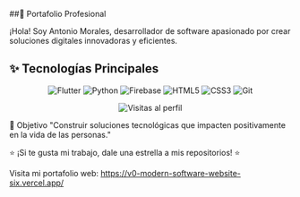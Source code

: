 ##🚀 Portafolio Profesional

¡Hola! Soy Antonio Morales, desarrollador de software apasionado por crear soluciones digitales innovadoras y eficientes.

## **✨ Tecnologías Principales**  
<p align="center">
  <img src="https://img.shields.io/badge/Flutter-02569B?style=for-the-badge&logo=flutter&logoColor=white" alt="Flutter">
  <img src="https://img.shields.io/badge/Python-3776AB?style=for-the-badge&logo=python&logoColor=white" alt="Python">
  <img src="https://img.shields.io/badge/Firebase-FFCA28?style=for-the-badge&logo=firebase&logoColor=black" alt="Firebase">
  <img src="https://img.shields.io/badge/HTML5-E34F26?style=for-the-badge&logo=html5&logoColor=white" alt="HTML5">
  <img src="https://img.shields.io/badge/CSS3-1572B6?style=for-the-badge&logo=css3&logoColor=white" alt="CSS3">
  <img src="https://img.shields.io/badge/Git-F05032?style=for-the-badge&logo=git&logoColor=white" alt="Git">
</p>

<p align="center"> <img src="https://komarev.com/ghpvc/?username=TuUsuarioGitHub&label=Profile%20views&color=0e75b6&style=flat" alt="Visitas al perfil"> </p>
🎯 Objetivo
"Construir soluciones tecnológicas que impacten positivamente en la vida de las personas."

⭐ ¡Si te gusta mi trabajo, dale una estrella a mis repositorios! ⭐

Visita mi portafolio web: https://v0-modern-software-website-six.vercel.app/
